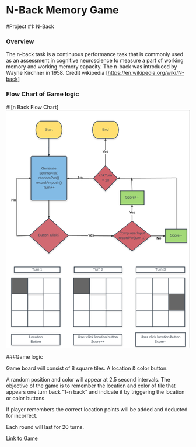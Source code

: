# N-Back Memory Game

#Project #1: N-Back

### Overview

The n-back task is a continuous performance task that is commonly used as an assessment in cognitive neuroscience to measure a part of working memory and working memory capacity. The n-back was introduced by Wayne Kirchner in 1958. Credit wikipedia [https://en.wikipedia.org/wiki/N-back]

### Flow Chart of Game logic
#![n Back Flow Chart]
<img src="/img/N-Back Flow Chart.png"/>

###Game logic

Game board will consist of 8 square tiles. A location & color button.

A random position and color will appear at 2.5 second intervals. The objective of the game is to remember the location and color of tile that appears one turn back "1-n back" and indicate it by triggering the location or color buttons.  

If player remembers the correct location points will be added and deducted for incorrect.

Each round will last for 20 turns.

[Link to Game](https://subutai1175.github.io/project-1/)
